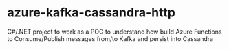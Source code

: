 # azure-kafka-cassandra-http
C#/.NET project to work as a POC to understand how build Azure Functions to Consume/Publish messages from/to Kafka and persist into Cassandra
